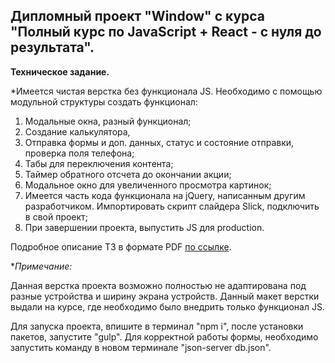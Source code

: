 ## ﻿Дипломный проект "Window" c курса "Полный курс по JavaScript + React - с нуля до результата".

**Техническое задание.**

*Имеется чистая верстка без функционала JS. Необходимо c помощью модульной структуры создать функционал:

1. Модальные окна, разный функционал;
2. Создание калькулятора,
2. Отправка формы и доп. данных, статус и состояние отправки, проверка поля телефона;
3. Табы для переключения контента;
4. Таймер обратного отсчета до окончании акции;
5. Модальное окно для увеличенного просмотра картинок;
6. Имеется часть кода функционала на jQuery, написанным другим разработчиком. Импортировать скрипт слайдера Slick, подключить в свой проект;
6. При завершении проекта, выпустить JS для production.

Подробное описание ТЗ в формате PDF <a href="https://github.com/bezgachev/window/blob/main/technical-specification.pdf">по ссылке</a>.

**Примечание:*

Данная верстка проекта возможно полностью не адаптирована под разные устройства и ширину экрана устройств. Данный макет верстки выдали на курсе, где необходимо было внедрить только функционал JS.

Для запуска проекта, впишите в терминал "npm i", после установки пакетов, запустите "gulp". Для корректной работы формы, необходимо запустить команду в новом терминале "json-server db.json".

